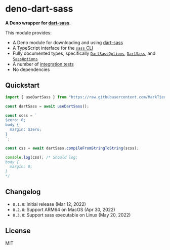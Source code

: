 # deno-dart-sass

**A Deno wrapper for [dart-sass](https://github.com/sass/dart-sass).**

This module provides:

- A Deno module for downloading and using [dart-sass](https://github.com/sass/dart-sass)
- A TypeScript interface for the [`sass` CLI](https://sass-lang.com/documentation/cli/dart-sass)
- Fully documented types, specifically [`DartSassOptions`](./mod.ts#L1-L21), [`DartSass`](./mod.ts#L23-L37), and [`SassOptions`](./mod.ts#L39-L93)
- A number of [integration tests](./test.ts)
- No dependencies

## Quickstart

```typescript
import { useDartSass } from "https://raw.githubusercontent.com/MarkTiedemann/deno-dart-sass/0.3.0/mod.ts";

const dartSass = await useDartSass();

const scss = `
$zero: 0;
body {
  margin: $zero;
}
`;

const css = await dartSass.compileFromStringToString(scss);

console.log(css); /* Should log:
body {
  margin: 0;
}
*/
```

## Changelog

- `0.1.0`: Initial release (Mar 12, 2022)
- `0.2.0`: Support ARM64 on MacOS (Apr 30, 2022)
- `0.3.0`: Support sass executable on Linux (May 20, 2022)

## License

MIT
